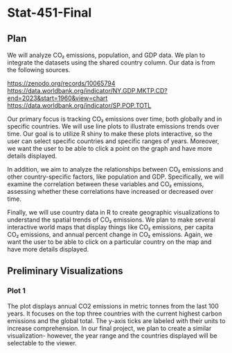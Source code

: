 # Stat-451-Final
## Plan
We will analyze CO₂ emissions, population, and GDP data. We plan to integrate the datasets using the shared country column. Our data is from the following sources.

https://zenodo.org/records/10065794
https://data.worldbank.org/indicator/NY.GDP.MKTP.CD?end=2023&start=1960&view=chart
https://data.worldbank.org/indicator/SP.POP.TOTL

Our primary focus is tracking CO₂ emissions over time, both globally and in specific countries. We will use line plots to illustrate emissions trends over time. Our goal is to utilize R shiny to make these plots interactive, so the user can select specific countries and specific ranges of years. Moreover, we want the user to be able to click a point on the graph and have more details displayed. 

In addition, we aim to analyze the relationships between CO₂ emissions and other country-specific factors, like population and GDP. Specifically, we will examine the correlation between these variables and CO₂ emissions, assessing whether these correlations have increased or decreased over time.

Finally, we will use country data in R to create geographic visualizations to understand the spatial trends of CO₂ emissions. We plan to make several interactive world maps that display things like CO₂ emissions, per capita CO₂ emissions, and annual percent change in CO₂ emissions. Again, we want the user to be able to click on a particular country on the map and have more details displayed. 

## Preliminary Visualizations 
### Plot 1 
The plot displays annual CO2 emissions in metric tonnes from the last 100 years. It focuses on the top three countries with the current highest carbon emissions and the global total. The y-axis ticks are labeled with their units to increase comprehension. In our final project, we plan to create a similar visualization- however, the year range and the countries displayed will be selectable to the viewer. 





